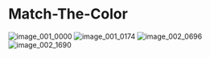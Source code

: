 # Match-The-Color
 
![image_001_0000](https://github.com/BoBbY-Pal/Match-The-Color/assets/84893882/88c1d12b-285b-4010-9bb6-4edcee1017ec)
![image_001_0174](https://github.com/BoBbY-Pal/Match-The-Color/assets/84893882/9963a5a8-d526-4dd1-bf76-8a92b0cc831b)
![image_002_0696](https://github.com/BoBbY-Pal/Match-The-Color/assets/84893882/5897f2c3-00ce-4010-836a-f1d1a12bc57b)
![image_002_1690](https://github.com/BoBbY-Pal/Match-The-Color/assets/84893882/045e6f11-5535-495d-b437-8f079c318d31)

